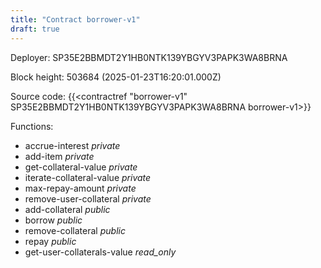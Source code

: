 ```yaml
---
title: "Contract borrower-v1"
draft: true
---
```

Deployer: SP35E2BBMDT2Y1HB0NTK139YBGYV3PAPK3WA8BRNA


 



Block height: 503684 (2025-01-23T16:20:01.000Z)

Source code: {{<contractref "borrower-v1" SP35E2BBMDT2Y1HB0NTK139YBGYV3PAPK3WA8BRNA borrower-v1>}}

Functions:

* accrue-interest _private_
* add-item _private_
* get-collateral-value _private_
* iterate-collateral-value _private_
* max-repay-amount _private_
* remove-user-collateral _private_
* add-collateral _public_
* borrow _public_
* remove-collateral _public_
* repay _public_
* get-user-collaterals-value _read_only_

